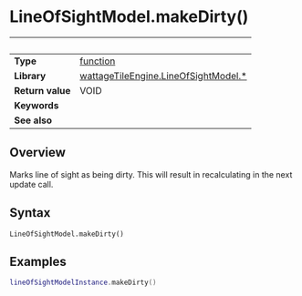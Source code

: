 # LineOfSightModel.makeDirty()

|                      | &nbsp;
| -------------------- | ---------------------------------------------------------------
| __Type__             | [function](http://docs.coronalabs.com/api/type/Function.html)
| __Library__          | [wattageTileEngine.LineOfSightModel.*](type_lineOfSightModel.markdown)
| __Return value__     | VOID
| __Keywords__         |
| __See also__         |


## Overview

Marks line of sight as being dirty.  This will result in recalculating
in the next update call.


## Syntax

	LineOfSightModel.makeDirty()


## Examples

``````lua
lineOfSightModelInstance.makeDirty()
``````
